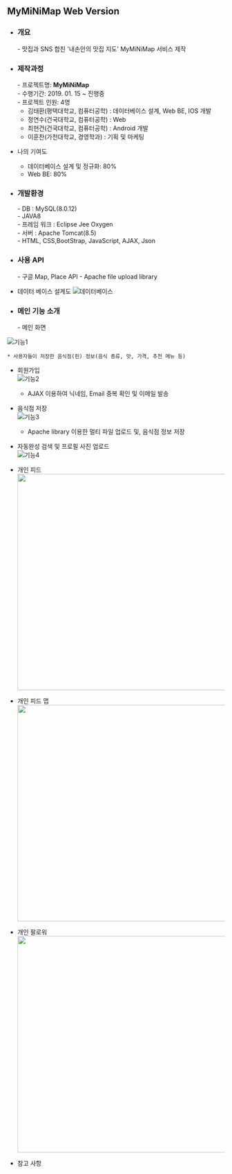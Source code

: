 ## MyMiNiMap Web Version
- <h3>개요</h3>
  - 맛집과 SNS 합친 '내손안의 맛집 지도' MyMiNiMap 서비스 제작 
  
- <h3>제작과정</h3>
  - 프로젝트명: <b>MyMiNiMap</b> <br>
  - 수행기간:  2019. 01. 15 ~ 진행중 <br>
  - 프로젝트 인원:  4명
  
     + 김태환(평택대학교, 컴퓨터공학) : 데이터베이스 설계, Web BE, IOS 개발 <br>
     + 정연수(건국대학교, 컴퓨터공학) : Web <br>
     + 최현건(건국대학교, 컴퓨터공학) : Android 개발 <br>
     + 이훈찬(가천대학교, 경영학과) : 기획 및 마케팅 <br>
 - 나의 기여도
     + 데이터베이스 설계 및 정규화: 80%
     + Web BE: 80%
  
- <h3>개발환경</h3>
  - DB : MySQL(8.0.12) <br>
  - JAVA8 <br>
  - 프레임 워크 : Eclipse Jee Oxygen <br>
  - 서버 : Apache Tomcat(8.5) <br>
  - HTML, CSS,BootStrap, JavaScript, AJAX, Json <br>

- <h3>사용 API</h3>
  - 구글 Map, Place API
  - Apache file upload library
  
- 데이터 베이스 설계도
![데이터베이스](http://112.149.7.38:8090/Final_Minimap/php/minidb.png)
- <h3>메인 기능 소개</h3>
  - 메인 화면 <br>
![기능1](http://112.149.7.38:8090/Final_Minimap/php/main.gif)

    * 사용자들이 저장한 음식점(핀) 정보(음식 종류, 맛, 가격, 추천 메뉴 등)
  - 회원가입 <br>
![기능2](http://112.149.7.38:8090/Final_Minimap/php/join.gif)

    * AJAX 이용하여 닉네임, Email 중복 확인 및 이메일 발송
  - 음식점 저장 <br>
![기능3](http://112.149.7.38:8090/Final_Minimap/php/save.gif)

    * Apache library 이용한 멀티 파일 업로드 및, 음식점 정보 저장
  - 자동완성 검색 및 프로필 사진 업로드 <br>
![기능4](http://112.149.7.38:8090/Final_Minimap/php/profile.gif)
  - 개인 피드 <br>
<img src="http://112.149.7.38:8090/Final_Minimap/php/feed.jpg" width="500" height="500"><br>
  - 개인 피드 맵 <br>
<img src="http://112.149.7.38:8090/Final_Minimap/php/feedmap.jpg" width="500" height="500"><br>
  - 개인 팔로워 <br>
<img src="http://112.149.7.38:8090/Final_Minimap/php/feedfollwer.jpg" width="500" height="500"><br>

- 참고 사항 <br>

